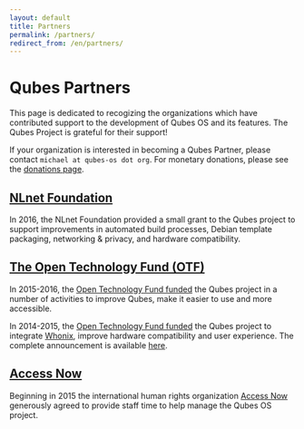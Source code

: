 ```yaml
---
layout: default
title: Partners
permalink: /partners/
redirect_from: /en/partners/
---
```


Qubes Partners
==============

This page is dedicated to recogizing the organizations which have contributed
support to the development of Qubes OS and its features. The Qubes Project is
grateful for their support!

If your organization is interested in becoming a Qubes Partner, please 
contact `michael at qubes-os dot org`. For monetary
donations, please see the [donations page](/en/donate).

[NLnet Foundation][nlnet]
---------------------------------------------------------------

In 2016, the NLnet Foundation provided a small grant to the Qubes project to support improvements in automated build processes, Debian template packaging, networking & privacy, and hardware compatibility.

[The Open Technology Fund (OTF)][otf]
---------------------------------------------------------------

In 2015-2016, the [Open Technology Fund funded][otf-f] the Qubes project in a number of activities to improve Qubes, make it easier to use and more accessible. 

In 2014-2015, the [Open Technology Fund funded][otf-f] the Qubes project to integrate [Whonix][whonix], improve hardware compatibility and user experience. The complete announcement is available [here][2015-otf].

[Access Now](https://www.accessnow.org/)
------------------------------------------------------------

Beginning in 2015 the international human rights organization [Access Now][accessnow]
generously agreed to provide staff time to help manage the Qubes OS project.

[nlnet]: https://nlnet.nl
[otf]: https://www.opentechfund.org/
[otf-f]: https://www.opentech.fund/project/qubes-os
[whonix]: https://www.whonix.org/
[2015-otf]: http://blog.invisiblethings.org/2015/06/04/otf-funding-announcement.html
[accessnow]: https://www.accessnow.org/
